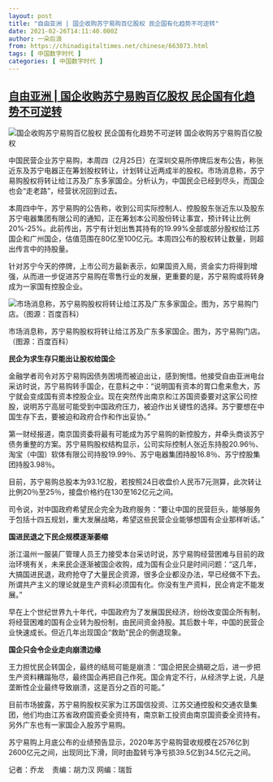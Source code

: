 ```yaml
---
layout: post
title: "自由亚洲 | 国企收购苏宁易购百亿股权 民企国有化趋势不可逆转"
date: 2021-02-26T14:11:40.000Z
author: 一朵后浪
from: https://chinadigitaltimes.net/chinese/663073.html
tags: [ 中国数字时代 ]
categories: [ 中国数字时代 ]
---
```

<!--1614348700000-->
[自由亚洲 | 国企收购苏宁易购百亿股权 民企国有化趋势不可逆转](https://chinadigitaltimes.net/chinese/663073.html)
------

<div>
<p><img src="https://chinadigitaltimes.net/chinese/files/2021/02/post-663073-603900c71c0e9." alt="国企收购苏宁易购百亿股权    民企国有化趋势不可逆转" title="国企收购苏宁易购百亿股权    民企国有化趋势不可逆转" /> 国企收购苏宁易购百亿股权</p><p>中国民营企业苏宁易购，本周四（2月25日）在深圳交易所停牌后发布公告，称张近东及苏宁电器正在筹划股权转让，计划转让近两成半的股权。市场消息称，苏宁易购股权将转让给江苏及广东多家国企。分析认为，中国民企已经到尽头，而国企也会“走老路”，经营状况回到过去。</p><p>本周四中午，苏宁易购的公告称，收到公司实际控制人、控股股东张近东以及股东苏宁电器集团有限公司的通知，正在筹划本公司股份转让事宜，预计转让比例20%-25%。此前传出，苏宁有计划出售其持有的19.99%全部或部分股权给江苏国企和广州国企，估值范围在80亿至100亿元。本周四公布的股权转让数量，则超出传言中的持股量。</p><p>针对苏宁今天的停牌，上市公司方最新表示，如果国资入局，资金实力将得到增强，从而进一步促进苏宁易购在零售行业的发展，更重要的是，苏宁易购或将转身成为一家国有控股企业。</p><p><img src="https://chinadigitaltimes.net/chinese/files/2021/02/post-663073-603900c728a3d." alt="市场消息称，苏宁易购股权将转让给江苏及广东多家国企。图为，苏宁易购门店。（图源：百度百科）" title="7acb0a46f21fbe096b6385ded2291b338744eaf807ed.jpg" /></p><p>市场消息称，苏宁易购股权将转让给江苏及广东多家国企。图为，苏宁易购门店。（图源：百度百科）</p><p><strong>民企为求生存只能出让股权给国企</strong></p><p>金融学者司令对苏宁易购因债务困境而被迫出让，感到惋惜。他接受自由亚洲电台采访时说，苏宁易购转手国企，在意料之中：“说明国有资本的胃口愈来愈大，苏宁就会变成国有资本控股企业。现在突然传出南京和江苏国资委要对这家公司控股，说明苏宁高层可能受到中国政府压力，被迫作出关键性的选择。苏宁要想在中国生存下去，要被迫和政府合作和作出妥协。”</p><p>第一财经报道，南京国资委将最有可能成为苏宁易购的新控股方，并牵头商谈苏宁债务重整的方案。苏宁易购股权结构显示，公司实际控制人张近东持股20.96％、淘宝（中国）软体有限公司持股19.99％、苏宁电器集团持股16.8％、苏宁控股集团持股3.98％。</p><p>目前，苏宁易购总股本为93.1亿股，若按照24日收盘价人民币7元测算，此次转让比例20％至25％，接盘价格约在130至162亿元之间。</p><p>司令说，对中国政府希望民企完全为政府服务：“要让中国的民营巨头，能够服务于包括十四五规划，重大发展战略，希望这些民营企业能够想国有企业那样听话。”</p><p><strong>国进民退之下民企规模逐渐萎缩</strong></p><p>浙江温州一服装厂管理人员王力接受本台采访时说，苏宁易购经营困难与目前的政治环境有关，未来民企逐渐被国企收购，成为国有企业只是时间问题：“这几年，大搞国进民退，政府抢夺了大量民企资源，很多企业都没办法，早已经做不下去。所谓共产主义的理论就是生产资料必须国有化。你没有生产资料，民企肯定不能发展。”</p><p>早在上个世纪世界九十年代，中国政府为了发展国民经济，纷纷改变国企所有制，将经营困难的国有企业转为股份制，由民间资金持股。其后数十年，中国的民营企业快速成长。但近几年出现国企“救助”民企的倒退现象。</p><p><strong>国企只会令企业走向崩溃边缘</strong></p><p>王力担忧民企转国企，最终的结局可能是崩溃：“国企把民企搞砸之后，进一步把生产资料糟蹋殆尽，最终国企再把自己作死。国企肯定不行，从经济学上说，凡是垄断性企业最终导致崩溃，这是百分之百的可能。”</p><p>目前市场披露，苏宁易购股权买家为江苏国信投资、江苏交通控股和交通农垦集团，他们均由江苏省政府国资委全资持有，南京新工投资由南京国资委全资持有。另外广东也有一家国企入股苏宁易购。</p><p>苏宁易购上月底公布的业绩预告显示，2020年苏宁易购营收规模在2576亿到2600亿元之间，出现同比下滑，同时由盈转亏净亏损39.5亿到34.5亿元之间。</p><p>记者：乔龙    责编：胡力汉 网编：瑞哲</p>
</div>
